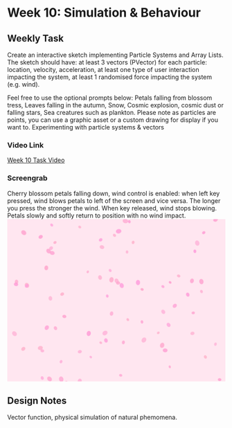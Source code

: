 <h1>Week 10: Simulation & Behaviour</h1>

<h2>Weekly Task</h2>
Create an interactive sketch implementing Particle Systems and Array Lists.
The sketch should have: at least 3 vectors (PVector) for each particle: location, velocity, acceleration, at least one type of user interaction impacting the system, at least 1 randomised force impacting the system (e.g. wind).

Feel free to use the optional prompts below: Petals falling from blossom tress, Leaves falling in the autumn, Snow, Cosmic explosion, cosmic dust or falling stars, Sea creatures such as plankton.
Please note as particles are points, you can use a graphic asset or a custom drawing for display if you want to.
Experimenting with particle systems & vectors

<h3>Video Link</h3>
<a href="https://drive.google.com/file/d/1SF7ZYdcdJ2HjulQ20vkj0ZHcpNpnDZPl/view?usp=drive_link">Week 10 Task Video</a>

<h3>Screengrab</h3>
Cherry blossom petals falling down, wind control is enabled: when left key pressed, wind blows petals to left of the screen and vice versa. The longer you press the stronger the wind. When key released, wind stops blowing. Petals slowly and softly return to position with no wind impact. 

<img src="Week 10 Task Cherry Blossoms Falling.png" alt="Week 10 Task Screengrab">


<h2>Design Notes</h2>
Vector function, physical simulation of natural phemomena. 

